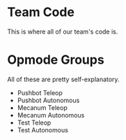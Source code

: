 # Team Code
This is where all of our team's code is.

# Opmode Groups
All of these are pretty self-explanatory.
* Pushbot Teleop
* Pushbot Autonomous
* Mecanum Teleop
* Mecanum Autonomous
* Test Teleop
* Test Autonomous
